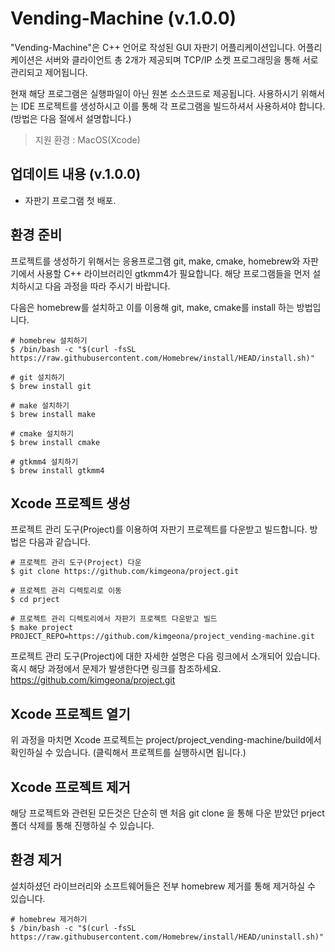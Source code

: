 # Vending-Machine (v.1.0.0)

"Vending-Machine"은 C++ 언어로 작성된 GUI 자판기 어플리케이션입니다. 어플리케이션은 서버와 클라이언트 총 2개가 제공되며 TCP/IP 소켓 프로그래밍을 통해 서로 관리되고 제어됩니다.

현재 해당 프로그램은 실행파일이 아닌 원본 소스코드로 제공됩니다. 사용하시기 위해서는 IDE 프로젝트를 생성하시고 이를 통해 각 프로그램을 빌드하셔서 사용하셔야 합니다. (방법은 다음 절에서 설명합니다.)

>지원 환경 : MacOS(Xcode)

## 업데이트 내용 (v.1.0.0)
* 자판기 프로그램 첫 배포.

## 환경 준비
프로젝트를 생성하기 위해서는 응용프로그램 git, make, cmake, homebrew와 자판기에서 사용할 C++ 라이브러리인 gtkmm4가 필요합니다. 해당 프로그램들을 먼저 설치하시고 다음 과정을 따라 주시기 바랍니다. 

다음은 homebrew를 설치하고 이를 이용해 git, make, cmake를 install 하는 방법입니다.

    # homebrew 설치하기
    $ /bin/bash -c "$(curl -fsSL https://raw.githubusercontent.com/Homebrew/install/HEAD/install.sh)"

    # git 설치하기
    $ brew install git

    # make 설치하기
    $ brew install make

    # cmake 설치하기
    $ brew install cmake

    # gtkmm4 설치하기 
    $ brew install gtkmm4


## Xcode 프로젝트 생성
프로젝트 관리 도구(Project)를 이용하여 자판기 프로젝트를 다운받고 빌드합니다. 방법은 다음과 같습니다.

    # 프로젝트 관리 도구(Project) 다운
    $ git clone https://github.com/kimgeona/project.git

    # 프로젝트 관리 디렉토리로 이동
    $ cd prject

    # 프로젝트 관리 디렉토리에서 자판기 프로젝트 다운받고 빌드
    $ make project PROJECT_REPO=https://github.com/kimgeona/project_vending-machine.git

프로젝트 관리 도구(Project)에 대한 자세한 설명은 다음 링크에서 소개되어 있습니다. 혹시 해당 과정에서 문제가 발생한다면 링크를 참조하세요. https://github.com/kimgeona/project.git

## Xcode 프로젝트 열기
위 과정을 마치면 Xcode 프로젝트는 project/project_vending-machine/build에서 확인하실 수 있습니다. (클릭해서 프로젝트를 실행하시면 됩니다.)

## Xcode 프로젝트 제거
해당 프로젝트와 관련된 모든것은 단순히 맨 처음 git clone 을 통해 다운 받았던 prject 폴더 삭제를 통해 진행하실 수 있습니다. 

## 환경 제거
설치하셨던 라이브러리와 소프트웨어들은 전부 homebrew 제거를 통해 제거하실 수 있습니다.

    # homebrew 제거하기
    $ /bin/bash -c "$(curl -fsSL https://raw.githubusercontent.com/Homebrew/install/HEAD/uninstall.sh)"

